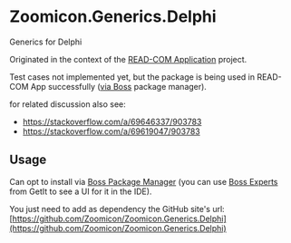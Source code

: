 # Zoomicon.Generics.Delphi
Generics for Delphi

Originated in the context of the [READ-COM Application](https://github.com/Zoomicon/READCOM_App) project.

Test cases not implemented yet, but the package is being used in READ-COM App successfully ([via Boss](https://github.com/Zoomicon/READCOM_App/wiki/Source-code#boss-packages) package manager).

for related discussion also see:
* https://stackoverflow.com/a/69646337/903783
* https://stackoverflow.com/a/69619047/903783

## Usage
Can opt to install via [Boss Package Manager](https://github.com/HashLoad/boss/releases/latest) (you can use [Boss Experts](https://getitnow.embarcadero.com/boss-experts/) from GetIt to see a UI for it in the IDE).

You just need to add as dependency the GitHub site's url: [https://github.com/Zoomicon/Zoomicon.Generics.Delphi](https://github.com/Zoomicon/Zoomicon.Generics.Delphi)
